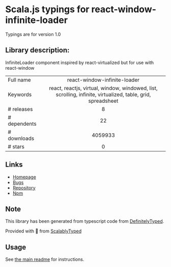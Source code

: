 
# Scala.js typings for react-window-infinite-loader

Typings are for version 1.0

## Library description:
InfiniteLoader component inspired by react-virtualized but for use with react-window

|                    |                 |
| ------------------ | :-------------: |
| Full name          | react-window-infinite-loader |
| Keywords           | react, reactjs, virtual, window, windowed, list, scrolling, infinite, virtualized, table, grid, spreadsheet |
| # releases         | 8 |
| # dependents       | 22 |
| # downloads        | 4059933 |
| # stars            | 0 |

## Links
- [Homepage](https://github.com/bvaughn/react-window-infinite-loader/)
- [Bugs](https://github.com/bvaughn/react-window-infinite-loader/issues)
- [Repository](https://github.com/bvaughn/react-window-infinite-loader)
- [Npm](https://www.npmjs.com/package/react-window-infinite-loader)
    


## Note
This library has been generated from typescript code from [DefinitelyTyped](https://definitelytyped.org).

Provided with :purple_heart: from [ScalablyTyped](https://github.com/oyvindberg/ScalablyTyped)

## Usage
See [the main readme](../../readme.md) for instructions.


